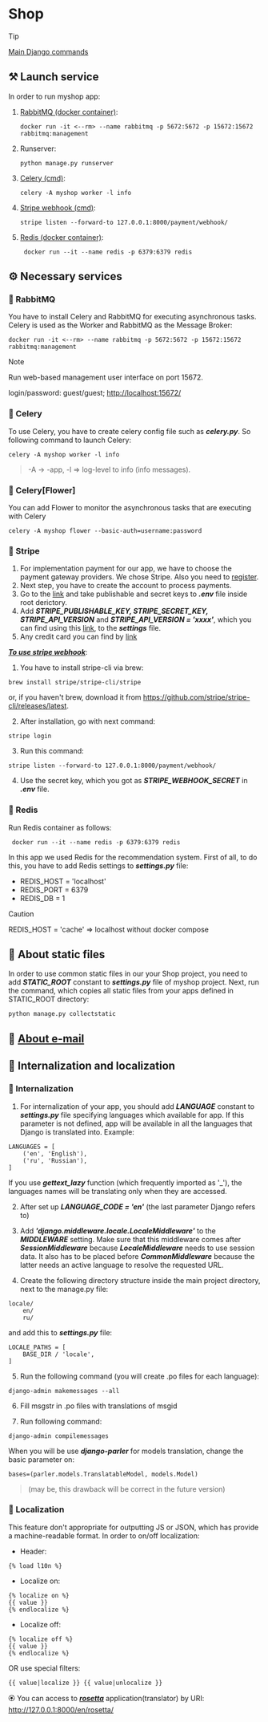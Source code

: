 # Shop

> [!TIP]
> [Main Django commands](https://github.com/DeMonA1/MyBlog__Django/blob/main/README.md#diamonds-basic-django-commands)

## :hammer_and_pick: Launch service
In order to run myshop app:

1. [RabbitMQ (docker container)](#rabbitmq):
   ```
   docker run -it <--rm> --name rabbitmq -p 5672:5672 -p 15672:15672 rabbitmq:management
2. Runserver:
   ```
   python manage.py runserver
3. [Celery (cmd)](#celery):
   ```
   celery -A myshop worker -l info
4. [Stripe webhook (cmd)](#stripe):
   ```
   stripe listen --forward-to 127.0.0.1:8000/payment/webhook/
5. [Redis (docker container)](#redis):
   ```
    docker run --it --name redis -p 6379:6379 redis
   
## :gear: Necessary services

### :rabbit2: RabbitMQ
You have to install Celery and RabbitMQ for executing asynchronous tasks. Celery is used as the Worker and RabbitMQ as the Message Broker:
```
docker run -it <--rm> --name rabbitmq -p 5672:5672 -p 15672:15672 rabbitmq:management
```
> [!NOTE]
> Run web-based management user interface on port 15672.
> 
> login/password: guest/guest; <http://localhost:15672/>

### :seedling: Celery
To use Celery, you have to create celery config file such as ***celery.py***.
So following command to launch Celery:
```
celery -A myshop worker -l info
```
> -A -> -app, -l => log-level to info (info messages).

### :ear_of_rice: Celery[Flower]
You can add Flower to monitor the asynchronous tasks that are executing with Celery
```
celery -A myshop flower --basic-auth=username:password
```

### :scarf: Stripe
1. For implementation payment for our app, we have to choose the 
payment gateway providers. We chose Stripe. Also you need to 
[register](https://www.stripe.com).
2. Next step, you have to create the account to process payments.
3. Go to the [link](https://dashboard.stripe.com/test/apikeys)
and take publishable and secret keys to ***.env*** file inside root
derictory.
4. Add ***STRIPE_PUBLISHABLE_KEY, STRIPE_SECRET_KEY, STRIPE_API_VERSION*** and ***STRIPE_API_VERSION = 'xxxx'***,
which you can find using this [link](https://docs.stripe.com/upgrades), to the ***settings*** file.
5. Any credit card you can find by [link](https://docs.stripe.com/testing#international-cards>)

<ins>***To use stripe webhook***</ins>:

1. You have to install stripe-cli via brew:
```
brew install stripe/stripe-cli/stripe
```
or, if you haven't brew,
download it from <https://github.com/stripe/stripe-cli/releases/latest>.

2. After installation, go with next command:
```
stripe login
```
3. Run this command:
```
stripe listen --forward-to 127.0.0.1:8000/payment/webhook/
```
4. Use the secret key, which you got as ***STRIPE_WEBHOOK_SECRET***
in ***.env*** file.

### :magnet: Redis
Run Redis container as follows:
```
 docker run --it --name redis -p 6379:6379 redis
```
In this app we used Redis for the recommendation system. First of all, to do this,
you have to add Redis settings to ***settings.py*** file:
- REDIS_HOST = 'localhost'
- REDIS_PORT = 6379
- REDIS_DB = 1
> [!CAUTION]
> REDIS_HOST = 'cache' => localhost without docker compose

## :open_file_folder: About static files
In order to use common static files in our your Shop project, you need
to add ***STATIC_ROOT*** constant to ***settings.py*** file of myshop project.
Next, run the command, which copies all static files from your apps 
defined in STATIC_ROOT directory:
```
python manage.py collectstatic
```

## :email: [About e-mail](https://github.com/DeMonA1/MyBlog__Django/blob/main/README.md#dart-settings)



## :scroll: Internalization and localization
### :orange_book: Internalization
1. For internalization of your app, you should add ***LANGUAGE*** constant
to ***settings.py*** file specifying languages which available for app. If this
parameter is not defined, app will be available in all the languages that Django
is translated into. Example:
```
LANGUAGES = [
    ('en', 'English'),
    ('ru', 'Russian'),
]
```
If you use ***gettext_lazy*** function (which frequently imported as '_'), 
the languages names will be translating only when they are accessed.

2. After set up ***LANGUAGE_CODE = 'en'*** (the last parameter Django refers to)

3. Add ***'django.middleware.locale.LocaleMiddleware'*** to the ***MIDDLEWARE***
setting. Make sure that this middleware comes after ***SessionMiddleware*** 
because ***LocaleMiddleware*** needs to use session data. It also has to be
placed before ***CommonMiddleware*** because the latter needs an active
language to resolve the requested URL.

4. Create the following directory structure inside the main project 
directory, next to the manage.py file:
```
locale/
    en/
    ru/
```
and add this to ***settings.py*** file: 
```
LOCALE_PATHS = [
    BASE_DIR / 'locale',
]
```

5. Run the following command (you will create .po files for each language):
```
django-admin makemessages --all
```

6. Fill msgstr in .po files with translations of msgid  

7. Run following command:
```
django-admin compilemessages
```

When you will be use ***django-parler*** for models translation,
change the basic parameter on:
```
bases=(parler.models.TranslatableModel, models.Model)
```
> (may be, this drawback will be correct in the future version)

### :blue_book: Localization
This feature don't appropriate for outputting JS or JSON, which
has provide a machine-readable format. In order to on/off localization:
- Header:
```
{% load l10n %}
```
- Localize on:
```
{% localize on %}
{{ value }}
{% endlocalize %}
```
- Localize off:
```
{% localize off %}
{{ value }}
{% endlocalize %}
```
OR use special filters: 
```
{{ value|localize }} {{ value|unlocalize }}
```

:rosette: You can access to <ins>***rosetta***</ins> application(translator) by URI:
<http://127.0.0.1:8000/en/rosetta/>
